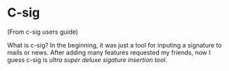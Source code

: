 # C-sig #

(From c-sig users guide)

What is c-sig? In the beginning, it was just a tool for inputing a
signature to mails or news. After adding many features requested my
friends, now I guess c-sig is *ultra super deluxe sigature insertion
tool*.
